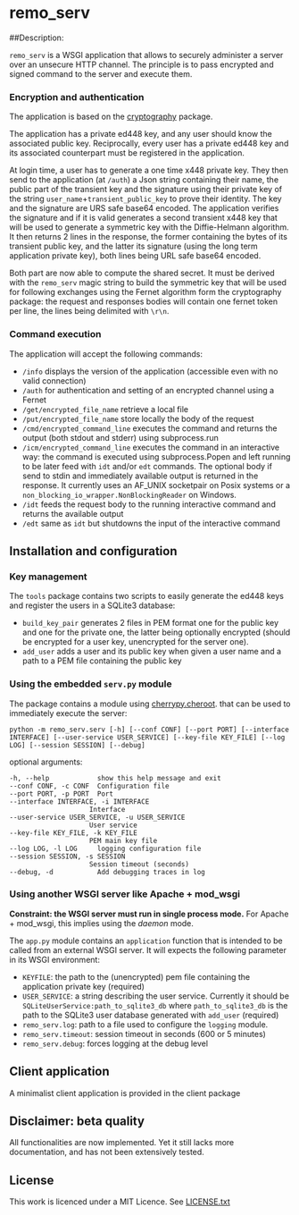 # remo_serv

##Description:

`remo_serv` is a WSGI application that allows to securely administer a
server over an unsecure HTTP channel. The principle is to pass encrypted
and signed command to the server and execute them.

### Encryption and authentication

The application is based on the [cryptography](https://github.com/pyca/cryptography) package.

The application has a private ed448 key, and any user should know the
associated public key. Reciprocally, every user has a private ed448 key
and its associated counterpart must be registered in the application.

At login time, a user has to generate a one time x448 private key. They
then send to the application (at `/auth`) a Json string containing their
name, the public part of the transient key and the signature using their
private key of the string `user_name`+`transient_public_key` to prove their
identity. The key and the signature are URS safe base64 encoded. The
application verifies the signature and if it is valid generates a second
transient x448 key that will be used to generate a symmetric key with the
Diffie-Helmann algorithm. It then returns 2 lines in the response, the
former containing the bytes of its transient public key, and the latter
its signature (using the long term application private key), both lines
being URL safe base64 encoded.

Both part are now able to compute the shared secret. It must be derived
with the `remo_serv` magic string to build the symmetric key that will be
used for following exchanges using the Fernet algorithm form the cryptography
package: the request and responses bodies will contain one fernet token
per line, the lines being delimited with `\r\n`.

### Command execution

The application will accept the following commands:

- `/info` displays the version of the application (accessible even with
no valid connection)
- `/auth` for authentication and setting of an
encrypted channel using a Fernet
- `/get/encrypted_file_name` retrieve a local file
- `/put/encrypted_file_name` store locally the body of the request
- `/cmd/encrypted_command_line` executes the command and returns the
output (both stdout and stderr) using subprocess.run
- `/icm/encrypted_command_line` executes the command in an interactive
way: the command is executed using subprocess.Popen and left running
to be later feed with `idt` and/or `edt` commands. The optional body
if send to stdin and immediately available output is returned in the
response. It currently uses an AF_UNIX socketpair on Posix systems or a
`non_blocking_io_wrapper.NonBlockingReader` on Windows.
- `/idt` feeds the request body to the running interactive command and
returns the available output
- `/edt` same as `idt` but shutdowns the input of the interactive command

## Installation and configuration

### Key management

The `tools` package contains two scripts to easily generate the ed448
keys and register the users in a SQLite3 database:

- `build_key_pair` generates 2 files in PEM format one for the public
key and one for the private one, the latter being optionally encrypted
(should be encrypted for a user key, unencrypted for the server one).
- `add_user` adds a user and its public key when given a user name and
a path to a PEM file containing the public key

### Using the embedded `serv.py` module

The package contains a module using [cherrypy.cheroot](https://cheroot.cherrypy.org/en/latest/).
that can be used to immediately execute the server:

    python -m remo_serv.serv [-h] [--conf CONF] [--port PORT] [--interface INTERFACE] [--user-service USER_SERVICE] [--key-file KEY_FILE] [--log LOG] [--session SESSION] [--debug]

optional arguments:

    -h, --help            show this help message and exit
    --conf CONF, -c CONF  Configuration file
    --port PORT, -p PORT  Port
    --interface INTERFACE, -i INTERFACE
                        Interface
    --user-service USER_SERVICE, -u USER_SERVICE
                        User service
    --key-file KEY_FILE, -k KEY_FILE
                        PEM main key file
    --log LOG, -l LOG     logging configuration file
    --session SESSION, -s SESSION
                        Session timeout (seconds)
    --debug, -d           Add debugging traces in log

### Using another WSGI server like Apache + mod_wsgi

**Constraint: the WSGI server must run in single process mode.**
For Apache + mod_wsgi, this implies using the *daemon* mode.

The `app.py` module contains an `application` function that is intended
to be called from an external WSGI server. It will expects the following
parameter in its WSGI environment:

- `KEYFILE`: the path to the (unencrypted) pem file containing the
application private key (required)
- `USER_SERVICE`: a string describing the user service. Currently it
should be `SQLiteUserService:path_to_sqlite3_db` where `path_to_sqlite3_db`
is the path to the SQLite3 user database generated with `add_user`
(required)
- `remo_serv.log`: path to a file used to configure the `logging` module.
- `remo_serv.timeout`: session timeout in seconds (600 or 5 minutes)
- `remo_serv.debug`: forces logging at the debug level

## Client application

A minimalist client application is provided in the client package

## Disclaimer: beta quality

All functionalities are now implemented. Yet it still lacks more
documentation, and has not been extensively tested.

## License

This work is licenced under a MIT Licence. See [LICENSE.txt](https://raw.githubusercontent.com/s-ball/MockSelector/master/LICENCE.txt)